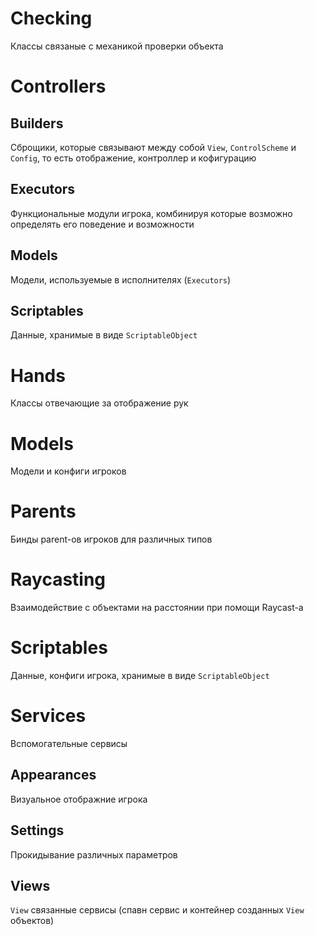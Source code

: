 # Checking
Классы связаные с механикой проверки объекта

# Controllers
## Builders
Сброщики, которые связывают между собой `View`, `ControlScheme` и `Config`, то есть отображение, контроллер и кофигурацию
## Executors
Функциональные модули игрока, комбинируя которые возможно определять его поведение и возможности
## Models
Модели, используемые в исполнителях (`Executors`)
## Scriptables
Данные, хранимые в виде `ScriptableObject`

# Hands
Классы отвечающие за отображение рук

# Models
Модели и конфиги игроков

# Parents
Бинды parent-ов игроков для различных типов

# Raycasting
Взаимодействие с объектами на расстоянии при помощи Raycast-а

# Scriptables
Данные, конфиги игрока, хранимые в виде `ScriptableObject`

# Services
Вспомогательные сервисы
## Appearances
Визуальное отображние игрока
## Settings
Прокидывание различных параметров
## Views
`View` связанные сервисы (спавн сервис и контейнер созданных `View` объектов)